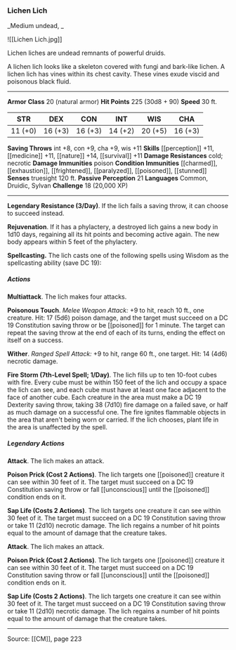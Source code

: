 ### Lichen Lich
_Medium undead, _

![[Lichen Lich.jpg]]

Lichen liches are undead remnants of powerful druids.

A lichen lich looks like a skeleton covered with fungi and bark-like lichen. A lichen lich has vines within its chest cavity. These vines exude viscid and poisonous black fluid.




---

**Armor Class** 20 (natural armor)
**Hit Points** 225 (30d8 + 90)
**Speed** 30 ft.

| STR     | DEX     | CON     | INT     | WIS     | CHA     |
|---------|---------|---------|---------|---------|---------|
| 11 (+0) | 16 (+3) | 16 (+3) | 14 (+2) | 20 (+5) | 16 (+3) |

**Saving Throws** int +8, con +9, cha +9, wis +11
**Skills** [[perception]] +11, [[medicine]] +11, [[nature]] +14, [[survival]] +11
**Damage Resistances** cold; necrotic
**Damage Immunities** poison
**Condition Immunities** [[charmed]], [[exhaustion]], [[frightened]], [[paralyzed]], [[poisoned]], [[stunned]]
**Senses** truesight 120 ft.
**Passive Perception** 21
**Languages** Common, Druidic, Sylvan
**Challenge** 18 (20,000 XP)

---

**Legendary Resistance (3/Day)**. If the lich fails a saving throw, it can choose to succeed instead.

**Rejuvenation**. If it has a phylactery, a destroyed lich gains a new body in 1d10 days, regaining all its hit points and becoming active again. The new body appears within 5 feet of the phylactery.

**Spellcasting.** The lich casts one of the following spells using Wisdom as the spellcasting ability (save DC 19):

##### Actions
**Multiattack**. The lich makes four attacks.

**Poisonous Touch**. _Melee Weapon Attack:_ +9 to hit, reach 10 ft., one creature. Hit: 17 (5d6) poison damage, and the target must succeed on a DC 19 Constitution saving throw or be [[poisoned]] for 1 minute. The target can repeat the saving throw at the end of each of its turns, ending the effect on itself on a success.

**Wither**. _Ranged Spell Attack:_ +9 to hit, range 60 ft., one target. Hit: 14 (4d6) necrotic damage.

**Fire Storm (7th-Level Spell; 1/Day)**. The lich fills up to ten 10-foot cubes with fire. Every cube must be within 150 feet of the lich and occupy a space the lich can see, and each cube must have at least one face adjacent to the face of another cube. Each creature in the area must make a DC 19 Dexterity saving throw, taking 38 (7d10) fire damage on a failed save, or half as much damage on a successful one. The fire ignites flammable objects in the area that aren't being worn or carried. If the lich chooses, plant life in the area is unaffected by the spell.

##### Legendary Actions
**Attack**. The lich makes an attack.

**Poison Prick (Cost 2 Actions)**. The lich targets one [[poisoned]] creature it can see within 30 feet of it. The target must succeed on a DC 19 Constitution saving throw or fall [[unconscious]] until the [[poisoned]] condition ends on it.

**Sap Life (Costs 2 Actions)**. The lich targets one creature it can see within 30 feet of it. The target must succeed on a DC 19 Constitution saving throw or take 11 (2d10) necrotic damage. The lich regains a number of hit points equal to the amount of damage that the creature takes.

**Attack**. The lich makes an attack.

**Poison Prick (Cost 2 Actions)**. The lich targets one [[poisoned]] creature it can see within 30 feet of it. The target must succeed on a DC 19 Constitution saving throw or fall [[unconscious]] until the [[poisoned]] condition ends on it.

**Sap Life (Costs 2 Actions)**. The lich targets one creature it can see within 30 feet of it. The target must succeed on a DC 19 Constitution saving throw or take 11 (2d10) necrotic damage. The lich regains a number of hit points equal to the amount of damage that the creature takes.


---

Source: [[CM]], page 223